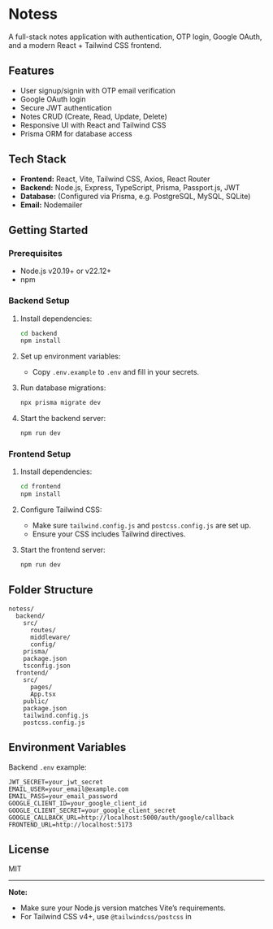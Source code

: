 # Notess

A full-stack notes application with authentication, OTP login, Google OAuth, and a modern React + Tailwind CSS frontend.

## Features

- User signup/signin with OTP email verification
- Google OAuth login
- Secure JWT authentication
- Notes CRUD (Create, Read, Update, Delete)
- Responsive UI with React and Tailwind CSS
- Prisma ORM for database access

## Tech Stack

- **Frontend:** React, Vite, Tailwind CSS, Axios, React Router
- **Backend:** Node.js, Express, TypeScript, Prisma, Passport.js, JWT
- **Database:** (Configured via Prisma, e.g. PostgreSQL, MySQL, SQLite)
- **Email:** Nodemailer

## Getting Started

### Prerequisites

- Node.js v20.19+ or v22.12+
- npm

### Backend Setup

1. Install dependencies:
    ```sh
    cd backend
    npm install
    ```

2. Set up environment variables:
    - Copy `.env.example` to `.env` and fill in your secrets.

3. Run database migrations:
    ```sh
    npx prisma migrate dev
    ```

4. Start the backend server:
    ```sh
    npm run dev
    ```

### Frontend Setup

1. Install dependencies:
    ```sh
    cd frontend
    npm install
    ```

2. Configure Tailwind CSS:
    - Make sure `tailwind.config.js` and `postcss.config.js` are set up.
    - Ensure your CSS includes Tailwind directives.

3. Start the frontend server:
    ```sh
    npm run dev
    ```

## Folder Structure

```
notess/
  backend/
    src/
      routes/
      middleware/
      config/
    prisma/
    package.json
    tsconfig.json
  frontend/
    src/
      pages/
      App.tsx
    public/
    package.json
    tailwind.config.js
    postcss.config.js
```

## Environment Variables

Backend `.env` example:
```
JWT_SECRET=your_jwt_secret
EMAIL_USER=your_email@example.com
EMAIL_PASS=your_email_password
GOOGLE_CLIENT_ID=your_google_client_id
GOOGLE_CLIENT_SECRET=your_google_client_secret
GOOGLE_CALLBACK_URL=http://localhost:5000/auth/google/callback
FRONTEND_URL=http://localhost:5173
```

## License

MIT

---

**Note:**  
- Make sure your Node.js version matches Vite’s requirements.
- For Tailwind CSS v4+, use `@tailwindcss/postcss` in